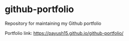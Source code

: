 # github-portfolio
Repository for maintaining my Github portfolio

Portfolio link: https://payush15.github.io/github-portfolio/
